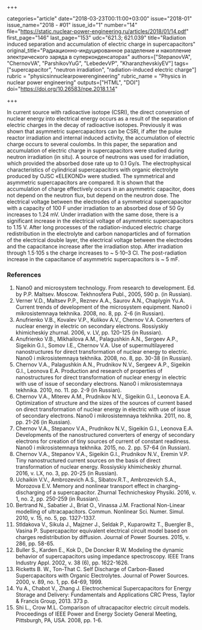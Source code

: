+++

categories="article"
date="2018-03-23T00:11:00+03:00"
issue="2018-01"
issue_name="2018 - #01"
issue_id="1"
number="14"
file="https://static.nuclear-power-engineering.ru/articles/2018/01/14.pdf"
first_page="146"
last_page="153"
udc="621.3; 621.039"
title="Radiation induced separation and accumulation of electric charge in supercapacitors"
original_title="Радиационно-индуцированное разделение и накопление электрического заряда в суперконденсаторах"
authors=["StepanovVA", "ChernovVA", "ParshikovYuG", "LebedevVP", "KharanzhevskiyEV"]
tags=["supercapacitor", "neutron irradiation", "radiation-induced electric charge"]
rubric = "physicsinnuclearpowerengineering"
rubric_name = "Physics in nuclear power engineering"
outputs=["HTML", "DOI"]
doi="https://doi.org/10.26583/npe.2018.1.14"

+++

In current source with radioactive isotope (CSRI), the direct conversion of nuclear energy into electrical energy occurs as a result of the separation of electric charges in the decay of radioactive isotopes. Previously it was shown that asymmetric supercapacitors can be CSRI, if after the pulse reactor irradiation and internal induced activity, the accumulation of electric charge occurs to several coulombs. In this paper, the separation and accumulation of electric charge in supercapacitors were studied during neutron irradiation (in situ). A source of neutrons was used for irradiation, which provided the absorbed dose rate up to 0.1 Gy/s. The electrophysical characteristics of cylindrical supercapacitors with organic electrolyte produced by OJSC «ELEKOND» were studied. The symmetrical and asymmetric supercapacitors are compared. It is shown that the accumulation of charge effectively occurs in an asymmetric capacitor, does not depend on the neutron flux, but depend on the neutron dose. The electrical voltage between the electrodes of a symmetrical supercapacitor with a capacity of 100 F under irradiation to an absorbed dose of 50 Gy increases to 1.24 mV. Under irradiation with the same dose, there is a significant increase in the electrical voltage of asymmetric supercapacitors to 1.15 V. After long processes of the radiation-induced electric charge redistribution in the electrolyte and carbon nanoparticles and of formation of the electrical double layer, the electrical voltage between the electrodes and the capacitance increase after the irradiation stop. After irradiation through 1.5·105 s the charge increases to ~ 5·10–3 Cl. The post-radiation increase in the capacitance of asymmetric supercapacitors is ~ 5 mF.

### References

1. Nano0 and microsystem technology. From research to development. Ed. by P.P. Maltsev. Moscow. Tekhnosfera Publ., 2005, 590 p. (in Russian).
2. Verner V.D., Maltsev P.P., Reznev A.A., Saurov A.N., Chaplygin Yu.A. Current trends of development of the microsystem equipment. Nano0 i mikrosistemnaya tekhnika. 2008, no. 8, pp. 2-6 (in Russian).
3. Anufrienko V.B., Kovalev V.P., Kulikov A.V., Chernov V.A. Converters of nuclear energy in electric on secondary electrons. Rossiyskiy khimicheskiy zhurnal. 2006, v. LV, pp. 120-125 (in Russian).
4. Anufrienko V.B., Mikhailova A.M., Palagushkin A.N., Sergeev A.P., Sigeikin G.I., Somov I.E., Chernov V.A. Use of supermultilayered nanostructures for direct transformation of nuclear energy to electric. Nano0 i mikrosistemnaya tekhnika. 2008, no. 8, pp. 30-38 (in Russian).
5. Chernov V.A., Palagushkin A.N., Prudnikov N.V., Sergeev A.P., Sigeikin G.I., Leonova E.A. Production and research of properties of nanostructures for direct transformation of nuclear energy in electric with use of issue of secondary electrons. Nano0 i mikrosistemnaya tekhnika. 2010, no. 11. pp. 2-9 (in Russian).
6. Chernov V.A., Miterev A.M., Prudnikov N.V., Sigeikin G.I., Leonova E.A. Optimization of structure and the sizes of the sources of current based on direct transformation of nuclear energy in electric with use of issue of secondary electrons. Nano0 i mikrosistemnaya tekhnika. 2011, no. 8, pp. 21-26 (in Russian).
7. Chernov V.A., Stepanov V.A., Prudnikov N.V., Sigeikin G.I., Leonova E.A. Developments of the nanostructured converters of energy of secondary electrons for creation of tiny sources of current of constant readiness. Nano0 i mikrosistemnaya tekhnika. 2015, no. 2. pp. 57-64 (in Russian).
8. Chernov V.A., Stepanov V.A., Sigeikin G.I., Prudnikov N.V., Eremin V.P. Tiny nanostructured current sources on the basis of direct transformation of nuclear energy. Rossiyskiy khimicheskiy zhurnal. 2016, v. LX, no. 3, pp. 20-25 (in Russian).
9. Uchaikin V.V., Ambrozevich A.S., Sibatov.R.T., Ambrozevich S.A., Morozova E.V. Memory and nonlinear transport effect in charging-discharging of a supercapacitor. Zhurnal Technicheskoy Physiki. 2016, v. 1, no. 2, pp. 250-259 (in Russian).
10. Bertrand N., Sabatier J., Briat O., Vinassa J.M. Fractional Non-Linear modelling of ultracapacitors. Commun. Nonlinear Sci. Numer. Simul. 2010, v. 15, no. 5, pp. 1327-1337.
11. Stldakova V., Sikula J., Majzner J., Seldak P., Kuparowitz T., Buergler B., Vasina P. Supercapacitor equivalent electrical circuit model based on charges redistribution by diffusion. Journal of Power Sourses. 2015, v. 286, pp. 58-65.
12. Buller S., Karden E., Kok D., De Doncker R.W. Modeling the dynamic behavior of supercapacitors using impedance spectroscopy. IEEE Trans Industry Appl. 2002, v. 38 (6), pp. 1622-1626.
13. Ricketts B. W., Ton-That C. Self Discharge of Carbon-Based Supercapacitors with Organic Electrolytes. Journal of Power Sources. 2000, v. 89, no. 1, pp. 64-69, 1999.
14. Yu A., Chabot V., Zhang J. Electrochemical Supercapacitors for Energy Storage and Delivery: Fundamentals and Applications CRC Press, Taylor & Francis Group, 2013. 373 p.
15. Shi L., Crow M.L. Comparison of ultracapacitor electric circuit models. Proceedings of IEEE Power and Energy Society General Meeting, Pittsburgh, PA, USA. 2008, pp. 1-6.